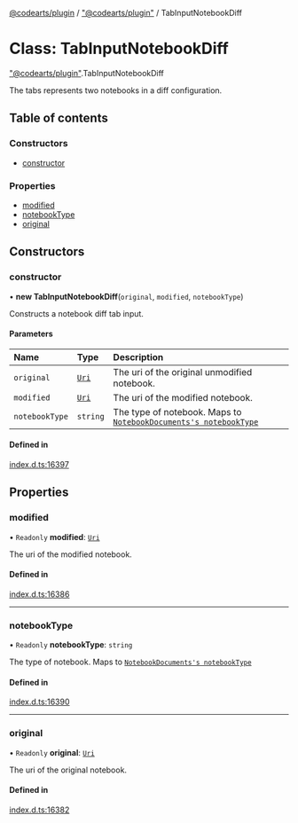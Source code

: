 [@codearts/plugin](../README.md) / ["@codearts/plugin"](../modules/_codearts_plugin_.md) / TabInputNotebookDiff

# Class: TabInputNotebookDiff

["@codearts/plugin"](../modules/_codearts_plugin_.md).TabInputNotebookDiff

The tabs represents two notebooks in a diff configuration.

## Table of contents

### Constructors

- [constructor](codearts_plugin_.TabInputNotebookDiff.md#constructor)

### Properties

- [modified](codearts_plugin_.TabInputNotebookDiff.md#modified)
- [notebookType](codearts_plugin_.TabInputNotebookDiff.md#notebooktype)
- [original](codearts_plugin_.TabInputNotebookDiff.md#original)

## Constructors

### constructor

• **new TabInputNotebookDiff**(`original`, `modified`, `notebookType`)

Constructs a notebook diff tab input.

#### Parameters

| Name | Type | Description |
| :------ | :------ | :------ |
| `original` | [`Uri`](codearts_plugin_.Uri.md) | The uri of the original unmodified notebook. |
| `modified` | [`Uri`](codearts_plugin_.Uri.md) | The uri of the modified notebook. |
| `notebookType` | `string` | The type of notebook. Maps to [`NotebookDocuments's notebookType`](../interfaces/codearts_plugin_.NotebookDocument.md#notebooktype) |

#### Defined in

[index.d.ts:16397](https://github.com/huaweicloud/cloudide-plugin-api/blob/4d28848/index.d.ts#L16397)

## Properties

### modified

• `Readonly` **modified**: [`Uri`](codearts_plugin_.Uri.md)

The uri of the modified notebook.

#### Defined in

[index.d.ts:16386](https://github.com/huaweicloud/cloudide-plugin-api/blob/4d28848/index.d.ts#L16386)

___

### notebookType

• `Readonly` **notebookType**: `string`

The type of notebook. Maps to [`NotebookDocuments's notebookType`](../interfaces/codearts_plugin_.NotebookDocument.md#notebooktype)

#### Defined in

[index.d.ts:16390](https://github.com/huaweicloud/cloudide-plugin-api/blob/4d28848/index.d.ts#L16390)

___

### original

• `Readonly` **original**: [`Uri`](codearts_plugin_.Uri.md)

The uri of the original notebook.

#### Defined in

[index.d.ts:16382](https://github.com/huaweicloud/cloudide-plugin-api/blob/4d28848/index.d.ts#L16382)
